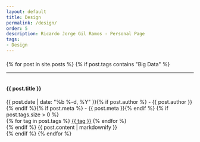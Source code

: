 ```yaml
---
layout: default
title: Design
permalink: /design/
order: 5
description: Ricardo Jorge Gil Ramos - Personal Page
tags:
- Design
---
```

<div id="center-body" class="wrap">
  <div id="{{page.permalink | replace: '/', ''}}-page" class="content-body" style="margin:20px 0px">
    <!--<h2><i class="fa fa-warning fa-lg"></i> Design: You are in the Design area.</h2>-->
    {% for post in site.posts %}
      {% if post.tags contains "Big Data" %}
      <hr/>
      <article class="blog-post">
        <div class="row entry">
          <div class="col-sm-1 scrollimation fade-up in">
            <div id="{{ post.entry }}" class="media">
              <div style="overflow: hidden" class="media-body">
                <h4>{{ post.title }}</h4>
                <time datetime="{{ post.date | date: "%F" }}">{{ post.date | date: "%b %-d, %Y" }}{% if post.author %} - {{ post.author }}{% endif %}{% if post.meta %} - {{ post.meta }}{% endif %}</time>
                {% if post.tags.size > 0 %}
                  <div class="post-taglist">
                    {% for tag in post.tags %}
                      <a href="{{ site.baseurl }}/tags/#{{ tag }}-ref" class="post-tag">{{ tag }}</a>
                    {% endfor %}
                  </div>
                {% endif %}          
                {{ post.content | markdownify }}
              </div>
            </div>
          </div>
        </div>
      </article>
      {% endif %}
    {% endfor %}
  </div>
</div>

